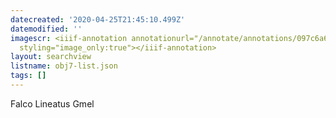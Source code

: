 ```yaml
---
datecreated: '2020-04-25T21:45:10.499Z'
datemodified: ''
imagescr: <iiif-annotation annotationurl="/annotate/annotations/097c6a68-873e-11ea-9805-5254008afee6.json"
  styling="image_only:true"></iiif-annotation>
layout: searchview
listname: obj7-list.json
tags: []
---
```

Falco Lineatus Gmel